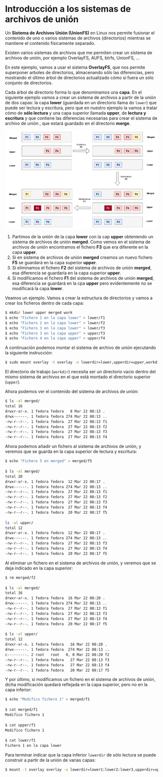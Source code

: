 # Introducción a los sistemas de archivos de unión

Un **Sistema de Archivos Unión (UnionFS)** en Linux nos permite fusionar el contenido de uno o varios sistemas de archivos (directorios) mientras se mantiene el contenido físicamente separado. 

Existen varios sistemas de archivos que me permiten crear un sistema de archivos de unión, por ejemplo OverlayFS, AUFS, btrfs, UnionFS, ...

En este ejemplo, vamos a usar el sistema **OverlayFS**, que nos permite superponer arboles de directorios, almacenando sólo las diferencias, pero mostrando el último árbol de directorios actualizado cómo si fuera un sólo conjunto de directorios.

Cada árbol de directorio forma lo que denominamos una **capa**. En el siguiente ejemplo vamos a crear un sistema de archivos a partir de la unión de dos capas: la capa **lower** (guardada en un directorio llama do `lower`) que puede ser lectura y escritura, pero que en nuestro ejemplo la vamos a tratar cómo de **sólo lectura** y una capa superior llamada **upper**, de **lectura y escritura** y que contiene las diferencias necesarias para crear el sistema de archivo de unión , que estará guardado en el directorio **merge**.

![overlay](img/overlay.png)

1. Partimos de la unión de la capa **lower** con la cap **upper** obteniendo un sistema de archivos de unión **merged**. Como vemos en el sistema de archivos de unión encontramos el fichero **F3** que era diferente en la capa **upper**.
2. Si en sistema de archivos de unión **merged** creamos un nuevo fichero **F5** se guardará en la capa superior **upper**.
3. Si eliminamos el fichero **F2** del sistema de archivos de unión **merged**, esa diferencia se guardaría en la capa superior **upper**.
4. Si modificamos el fichero **F1** del sistema de archivos de unión **merged**, esa diferencia se guardará en la cpa **upper** pero evidentemente no se modificará la capa **lower**.


Veamos un ejemplo. Vamos a crear la estructura de directorios y vamos a crear los ficheros dentro de cada capa:

```bash
$ mkdir lower upper merged work
$ echo "Fichero 1 en la capa lower" > lower/f1
$ echo "Fichero 2 en la capa lower" > lower/f2
$ echo "Fichero 3 en la capa lower" > lower/f3
$ echo "Fichero 3 en la capa upper" > upper/f3
$ echo "Fichero 4 en la capa upper" > upper/f4
```

A continuación podemos montar el sistema de archivo de unión ejecutando la siguiente instrucción:

```bash
$ sudo mount overlay -t overlay -o lowerdir=lower,upperdir=upper,workdir=work merged
```

El directorio de trabajo (`workdir`) necesita ser un directorio vacío dentro del mismo sistema de archivos en el que está montado el directorio superior (`upper`).

Ahora podemos ver el contenido del sistema de archivos de unión:

```bash
$ ls -al merged/
total 16
drwxr-xr-x. 1 fedora fedora   8 Mar 22 08:13 .
drwx------. 1 fedora fedora 274 Mar 22 08:13 ..
-rw-r--r--. 1 fedora fedora  27 Mar 22 08:13 f1
-rw-r--r--. 1 fedora fedora  27 Mar 22 08:13 f2
-rw-r--r--. 1 fedora fedora  27 Mar 22 08:13 f3
-rw-r--r--. 1 fedora fedora  27 Mar 22 08:13 f4
```

Ahora podemos añadir un fichero al sistema de archivos de unión, y veremos que se guarda en la capa superior de lectura y escritura:

```bash
$ echo "Fichero 5 en merged" > merged/f5

$ ls -al merged/
total 20
drwxr-xr-x. 1 fedora fedora  12 Mar 22 08:17 .
drwx------. 1 fedora fedora 274 Mar 22 08:13 ..
-rw-r--r--. 1 fedora fedora  27 Mar 22 08:13 f1
-rw-r--r--. 1 fedora fedora  27 Mar 22 08:13 f2
-rw-r--r--. 1 fedora fedora  27 Mar 22 08:13 f3
-rw-r--r--. 1 fedora fedora  27 Mar 22 08:13 f4
-rw-r--r--. 1 fedora fedora  20 Mar 22 08:17 f5

ls -al upper/
total 12
drwxr-xr-x. 1 fedora fedora  12 Mar 22 08:17 .
drwx------. 1 fedora fedora 274 Mar 22 08:13 ..
-rw-r--r--. 1 fedora fedora  27 Mar 22 08:13 f3
-rw-r--r--. 1 fedora fedora  27 Mar 22 08:13 f4
-rw-r--r--. 1 fedora fedora  20 Mar 22 08:17 f5
```

Al eliminar un fichero en el sistema de archivos de unión, y veremos que se deja indicado en la capa superior:

```bash
$ rm merged/f2

$ ls -al merged/
total 16
drwxr-xr-x. 1 fedora fedora  16 Mar 22 08:20 .
drwx------. 1 fedora fedora 274 Mar 22 08:13 ..
-rw-r--r--. 1 fedora fedora  27 Mar 22 08:13 f1
-rw-r--r--. 1 fedora fedora  27 Mar 22 08:13 f3
-rw-r--r--. 1 fedora fedora  27 Mar 22 08:13 f4
-rw-r--r--. 1 fedora fedora  20 Mar 22 08:17 f5

$ ls -al upper/
total 12
drwxr-xr-x. 1 fedora fedora   16 Mar 22 08:20 .
drwx------. 1 fedora fedora  274 Mar 22 08:13 ..
c---------. 2 root   root   0, 0 Mar 22 08:20 f2
-rw-r--r--. 1 fedora fedora   27 Mar 22 08:13 f3
-rw-r--r--. 1 fedora fedora   27 Mar 22 08:13 f4
-rw-r--r--. 1 fedora fedora   20 Mar 22 08:17 f5
```

Y por último, si modificamos un fichero en el sistema de archivos de unión, dicha modificación quedará reflejada en la capa superior, pero no en la capa inferior:

```bash
$ echo "Modifico fichero 1" > merged/f1

$ cat merged/f1
Modifico fichero 1

$ cat upper/f1
Modifico fichero 1

$ cat lower/f1
Fichero 1 en la capa lower
```

Para terminar indicar que la capa inferior `lowerdir` de sólo lectura se puede construir a partir de la unión de varias capas:

```bash
$ mount -t overlay overlay -o lowerdir=lower1:lower2:lower3,upperdir=upper,workdir=work merged
```